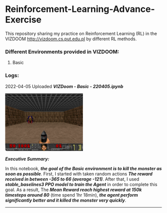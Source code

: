 # Reinforcement-Learning-Advance-Exercise

This repository sharing my practice on Reinforcement Learning (RL) in the VIZDOOM http://vizdoom.cs.put.edu.pl by different RL methods.

### Different Environments provided in VIZDOOM:
1. Basic

### Logs:
2022-04-05 Uploaded ***VIZDoom - Basic - 220405.ipynb***

<img src='image/VIZDOOM_screen.png' width='250px'/>

***Executive Summary:***

In this notebook, ***the goal of the Basic environment is to kill the monster as soon as possible***. First, I started with taken random actions ***The reward received in between -365 to 66 (average -121)***. After that, I used ***stable_baselines3 PPO model to train the Agent*** in order to complete this goal. As a result, The ***Mean Reward reach highest reward at 150k timesteps around 80*** (time spend 1hr 18min), ***the agent perform significantly better and it killed the monster very quickly***.

----------------------------------------------------------------------------------------------------------
